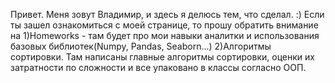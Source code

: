 Привет. Меня зовут Владимир, и здесь я делюсь тем, что сделал. :)
Если ты зашел ознакомиться с моей странице, то прошу обратить внимание на 
1)Homeworks - там будет про мои навыки аналитки и использования базовых библиотек(Numpy, Pandas, Seaborn...)
2)Алгоритмы сортировки. Там написаны главные алгоритмы сортировки, оценки их затратности по сложности и все упаковано в классы согласно ООП.
